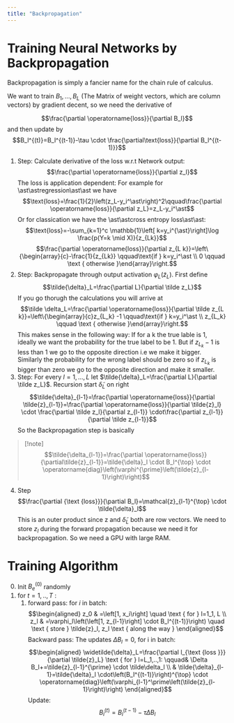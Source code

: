 ```yaml
---
title: "Backpropagation"
---
```



# Training Neural Networks by Backpropagation

Backpropagation is simply a fancier name for the chain rule of calculus.


We want to train $B_1,\dots,B_L$  (The Matrix of weight vectors, which are column vectors) by gradient decent, so we need the derivative of

$$\frac{\partial \operatorname{loss}}{\partial B_l}$$
and then update by
$$B_l^{(t)}=B_l^{(t-1)}-\tau \cdot \frac{\partial\text{loss}}{\partial B_l^{(t-1)}}$$

1. Step:  Calculate derivative of the loss w.r.t Network output: $$\frac{\partial \operatorname{loss}}{\partial z_l}$$ The loss is application dependent: For example for \ast\astregression\ast\ast we have $$\text{loss}=\frac{1}{2}\left(z_L-y_i^\ast\right)^2\qquad\frac{\partial \operatorname{loss}}{\partial z_L}=z_L-y_i^\ast$$ Or for classication we have the \ast\astcross entropy loss\ast\ast:  $$\text{loss}=-\sum_{k=1}^c \mathbb{1}\left[ k=y_i^{\ast}\right]\log \frac{p(Y=k \mid X)}{z_{Lk}}$$$$\frac{\partial \operatorname{loss}}{\partial z_{L k}}=\left\{\begin{array}{c}-\frac{1}{z_{Lk}} \qquad\text{if } k=y_i^\ast \\ 0  \qquad \text { otherwise }\end{array}\right.$$
2.  Step: Backpropagate through output activation $\varphi_L(\tilde z_L$). First define $$\tilde{\delta}_L=\frac{\partial L}{\partial \tilde z_L}$$ If you go thorugh the calculations you will arrive at $$\tilde \delta_L=\frac{\partial \operatorname{loss}}{\partial \tilde z_{L k}}=\left\{\begin{array}{c}z_{L_k} -1 \qquad\text{if } k=y_i^\ast \\ z_{L_k}  \qquad \text { otherwise }\end{array}\right.$$ This makes sense in the following way: If for a k the true lable is 1, ideally we want the probability for the true label to be 1. But if $z_{L_k}-1$ is less than 1 we go to the opposite direction i.e we make it bigger. Similarly the probability for the wrong label should be zero so if $z_{L_k}$ is bigger than zero we go to the opposite direction and make it smaller.
3. Step: For every $l = 1, \dots, L$ let $\tilde{\delta}_L=\frac{\partial L}{\partial \tilde z_L}$. Recursion start $\tilde\delta_L$ on right $$\tilde{\delta}_{l-1}=\frac{\partial \operatorname{loss}}{\partial \tilde{z}_{l-1}}=\frac{\partial \operatorname{loss}}{\partial \tilde{z}_l} \cdot \frac{\partial \tilde z_l}{\partial z_{l-1}} \cdot\frac{\partial z_{l-1}}{\partial \tilde z_{l-1}}$$ So the Backpropagation step is basically 
> [!note] $$\tilde{\delta_{l-1}}=\frac{\partial \operatorname{loss}}{\partial\tilde{z}_{l-1}}=\tilde{\delta}_l \cdot B_l^{\top} \cdot \operatorname{diag}\left(\varphi^{\prime}\left(\tilde{z}_{l-1}\right)\right)$$
4. Step $$\frac{\partial {\text {loss}}}{\partial B_l}=\mathcal{z}_{l-1}^{\top} \cdot \tilde{\delta}_l$$ This is an outer product since z and $\tilde\delta_L$ both are row vectors. We need to store $z_l$ during the forward propagation because we need it for backpropagation. So we need a GPU with large RAM.

# Training Algorithm

0. Init $B_e^{(0)}$ randomly
1. for $t=1,..,T$ :
	1. forward pass: for $i$ in batch: $$\begin{aligned}
z_0 & =\left[1, x_i\right] \quad \text { for } l=1_1, L \\
z_l & =\varphi_l\left(\left[1, z_{l-1}\right] \cdot B_l^{(t-1)}\right) \quad \text { store } \tilde{z}_l, z_l \text { along the way }
\end{aligned}$$ Backward pass: The updates $\Delta B_l=0$, for i in batch: $$\begin{aligned}
\widetilde{\delta}_L=\frac{\partial l_{\text {loss }}}{\partial \tilde{z}_L} \text { for } l=L_1,..,1: \qquad& \Delta B_l+=\tilde{z}_{l-1}^{\prime} \cdot \tilde\delta_l \\
& \tilde{\delta}_{l-1}=\tilde{\delta}_l \cdot\left(B_l^{(t-1)}\right)^{\top} \cdot \operatorname{diag}\left(\varphi_{l-1}^\prime\left(\tilde{z}_{l-1}\right)\right)
\end{aligned}$$
Update: $$B_l^{(t)}=B_l^{(t-1)}-\tau \Delta B_l$$
